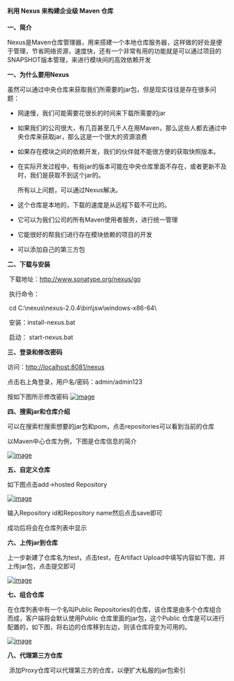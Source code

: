 #### 利用 Nexus 来构建企业级 Maven 仓库

**一、简介**

Nexus是Maven仓库管理器，用来搭建一个本地仓库服务器，这样做的好处是便于管理，节省网络资源，速度快，还有一个非常有用的功能就是可以通过项目的SNAPSHOT版本管理，来进行模块间的高效依赖开发

**一、为什么要用Nexus**

虽然可以通过中央仓库来获取我们所需要的jar包，但是现实往往是存在很多问题：

- 网速慢，我们可能需要花很长的时间来下载所需要的jar
- 如果我们的公司很大，有几百甚至几千人在用Maven，那么这些人都去通过中央仓库来获取jar，那么这是一个很大的资源浪费
- 如果存在模块之间的依赖开发，我们的伙伴就不能很方便的获取快照版本。
- 在实际开发过程中，有些jar的版本可能在中央仓库里面不存在，或者更新不及时，我们是获取不到这个jar的。

   所有以上问题，可以通过Nexus解决。

- 这个仓库是本地的，下载的速度是从远程下载不可比的。
- 它可以为我们公司的所有Maven使用者服务，进行统一管理
- 它能很好的帮我们进行存在模块依赖的项目的开发
- 可以添加自己的第三方包

**二、下载与安装**

​     下载地址：<http://www.sonatype.org/nexus/go>

​      执行命令：

​      cd C:\nexus\nexus-2.0.4\bin\jsw\windows-x86-64\

​      安装：install-nexus.bat

​      启动： start-nexus.bat



**三、登录和修改密码**

访问：<http://localhost:8081/nexus>

   点击右上角登录，用户名/密码：admin/admin123

   按如下图所示修改密码 
[![image](http://images.cnitblog.com/blog/722277/201502/091818005118064.png)](http://images.cnitblog.com/blog/722277/201502/091817580117494.png)

**四、搜索jar和仓库介绍**

   可以在搜索栏搜索想要的jar包和pom，点击repositories可以看到当前的仓库

   以Maven中心仓库为例，下图是仓库信息的简介

[![image](http://images.cnitblog.com/blog/722277/201502/091818045581362.png)](http://images.cnitblog.com/blog/722277/201502/091818026983962.png)

**五、自定义仓库**

   如下图点击add->hosted Repository

[![image](http://images.cnitblog.com/blog/722277/201502/091818075117859.png)](http://images.cnitblog.com/blog/722277/201502/091818060269644.png)

   输入Repository id和Repository name然后点击save即可

   成功后将会在仓库列表中显示

**六、上传jar到仓库**

   上一步新建了仓库名为test，点击test，在Artifact Upload中填写内容如下图，并上传jar包，点击提交即可

[![image](http://images.cnitblog.com/blog/722277/201502/091818110113257.png)](http://images.cnitblog.com/blog/722277/201502/091818090738114.png)

**七、组合仓库**

   在仓库列表中有一个名叫Public Repositories的仓库，该仓库是由多个仓库组合而成，客户端将会默认使用Public 仓库里面的jar包，这个Public 仓库是可以进行配置的，如下图，将右边的仓库移到左边，则该仓库将变为可用的。

[![image](http://images.cnitblog.com/blog/722277/201502/091818154334739.png)](http://images.cnitblog.com/blog/722277/201502/091818130111912.png)

**八、代理第三方仓库**

​      添加Proxy仓库可以代理第三方的仓库，以便扩大私服的jar包索引

